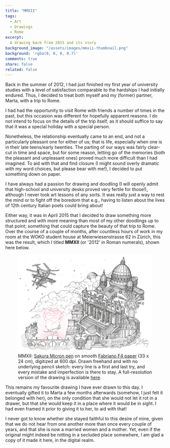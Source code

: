 ```yaml
---
title: "MMXII"
tags:
  - Art
  - Drawings
  - Rome
excerpt:
  A drawing back from 2015 and its story
background_image: "/assets/images/mmxii-thumbnail.png"
background: 'rgba(0, 0, 0, 0.7)'
comments: true
share: false
related: false
---
```


Back in the summer of 2012, I had just finished my first year of university studies with a level of satisfaction comparable to the hardships I had initially endured. Thus, I decided to treat both myself and my (former) partner, Marta, with a trip to Rome. 

I had had the opportunity to visit Rome with friends a number of times in the past, but this occasion was different for hopefully apparent reasons. I do not intend to focus on the details of the trip itself, as it should suffice to say that it was a special holiday with a special person.

Nonetheless, the relationship eventually came to an end, and not a particularly pleasant one for either of us; that is life, especially when one is in their late teens/early twenties. The parting of our ways was fairly clear-cut in time and space, but for some reason, letting go of the memories (both the pleasant and unpleasant ones) proved much more difficult than I had imagined. To aid with that and find closure (I might sound overly dramatic with my word choices, but please bear with me!), I decided to put something down on paper. 

I have always had a passion for drawing and doodling (I will openly admit that high-school and university desks proved very fertile for those!), although I never took art lessons of any sorts. It was really just a way to rest the mind or to fight off the boredom that e.g., having to listen about the lives of 12th century Italian poets could bring about! 

Either way, it was in April 2015 that I decided to draw something more structured and with more meaning than most of my other doodlings up to that point; something that could capture the beauty of that trip to Rome. Over the course of a couple of months, after countless hours of work in my room at the WOKO student house at Meierwiesenstrasse 62 in Zürich, this was the result, which I titled **MMXII** (or '2012' in Roman numerals), shown here below.

<figure>
  <img src="/assets/images/mmxii-midres.png" alt="MMXII" />
  <figcaption>MMXII: <a href="https://www.sakuraofamerica.com/product/pigma-micron/" target="_blank" rel="noopener noreferrer">Sakura Micron pen</a> on smooth <a href="https://fabriano.com/en/product/fabriano-disegno-4/" target="_blank" rel="noopener noreferrer">Fabriano F4 paper</a> (33 x 24 cm), digitized at 600 dpi. Drawn freehand and with no underlying pencil sketch: every line is a first and last try, and every mistake and imperfection is there to stay. A full-resolution version of the drawing is available <a href="/assets/images/mmxii-highres.png" target="_blank" rel="noopener noreferrer">here</a>.</figcaption>
</figure>

This remains my favourite drawing I have ever drawn to this day. I eventually gifted it to Marta a few months afterwards (somehow, I just felt it belonged with her), on the only condition that she would not let it rot in a drawer, but that she would keep it in a place where it would be in sight. I had even framed it prior to giving it to her, to aid with that!

I never got to know whether she stayed faithful to this desire of mine, given that we do not hear from one another more than once every couple of years, and that she is now a married women and a mother. Yet, even if the original might indeed be rotting in a secluded place somewhere, I am glad a copy of it made it here, in the digital realm.